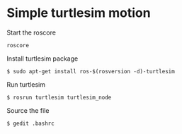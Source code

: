 # Simple turtlesim motion

Start the roscore

	roscore

Install turtlesim package

	$ sudo apt-get install ros-$(rosversion -d)-turtlesim
	
Run turtlesim
	
	$ rosrun turtlesim turtlesim_node
	
Source the file

	$ gedit .bashrc

	
	




